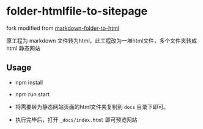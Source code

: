 # folder-htmlfile-to-sitepage

fork modified from [markdown-folder-to-html](https://github.com/joakin/markdown-folder-to-html)

原工程为 markdown 文件转为html，此工程改为一堆html文件，多个文件夹转成 html 静态网站

## Usage

- npm install
- npm run start

- 将需要转为静态网站页面的html文件夹复制到 `docs` 目录下即可。

- 执行完毕后，打开 `_docs/index.html` 即可预览网站




